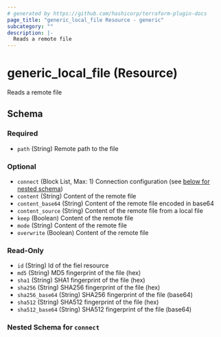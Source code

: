 ```yaml
---
# generated by https://github.com/hashicorp/terraform-plugin-docs
page_title: "generic_local_file Resource - generic"
subcategory: ""
description: |-
  Reads a remote file
---
```


# generic_local_file (Resource)

Reads a remote file



<!-- schema generated by tfplugindocs -->
## Schema

### Required

- `path` (String) Remote path to the file

### Optional

- `connect` (Block List, Max: 1) Connection configuration (see [below for nested schema](#nestedblock--connect))
- `content` (String) Content of the remote file
- `content_base64` (String) Content of the remote file encoded in base64
- `content_source` (String) Content of the remote file from a local file
- `keep` (Boolean) Content of the remote file
- `mode` (String) Content of the remote file
- `overwrite` (Boolean) Content of the remote file

### Read-Only

- `id` (String) Id of the fiel resource
- `md5` (String) MD5 fingerprint of the file (hex)
- `sha1` (String) SHA1 fingerprint of the file (hex)
- `sha256` (String) SHA256 fingerprint of the file (hex)
- `sha256_base64` (String) SHA256 fingerprint of the file (base64)
- `sha512` (String) SHA512 fingerprint of the file (hex)
- `sha512_base64` (String) SHA512 fingerprint of the file (base64)

<a id="nestedblock--connect"></a>
### Nested Schema for `connect`
